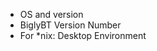 <!--
Any posts or screenshots displaying torrent names, search results, subscription names, will be removed without notification, unless they are linux distros.
For bugs, please include the "System" section of the Help->About window, or if you don't have access to the window, include: -->

* OS and version
* BiglyBT Version Number
* For *nix: Desktop Environment
